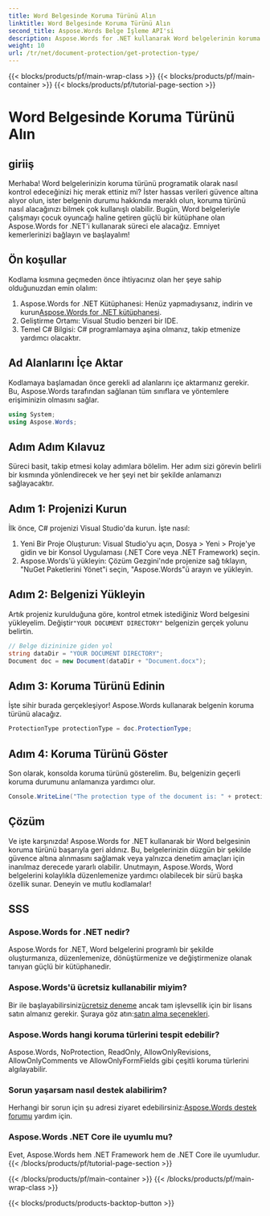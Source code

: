 ```yaml
---
title: Word Belgesinde Koruma Türünü Alın
linktitle: Word Belgesinde Koruma Türünü Alın
second_title: Aspose.Words Belge İşleme API'si
description: Aspose.Words for .NET kullanarak Word belgelerinin koruma türünün nasıl kontrol edileceğini öğrenin. Adım adım kılavuz, kod örnekleri ve SSS dahildir.
weight: 10
url: /tr/net/document-protection/get-protection-type/
---
```


{{< blocks/products/pf/main-wrap-class >}}
{{< blocks/products/pf/main-container >}}
{{< blocks/products/pf/tutorial-page-section >}}

# Word Belgesinde Koruma Türünü Alın

## giriiş

Merhaba! Word belgelerinizin koruma türünü programatik olarak nasıl kontrol edeceğinizi hiç merak ettiniz mi? İster hassas verileri güvence altına alıyor olun, ister belgenin durumu hakkında meraklı olun, koruma türünü nasıl alacağınızı bilmek çok kullanışlı olabilir. Bugün, Word belgeleriyle çalışmayı çocuk oyuncağı haline getiren güçlü bir kütüphane olan Aspose.Words for .NET'i kullanarak süreci ele alacağız. Emniyet kemerlerinizi bağlayın ve başlayalım!

## Ön koşullar

Kodlama kısmına geçmeden önce ihtiyacınız olan her şeye sahip olduğunuzdan emin olalım:

1. Aspose.Words for .NET Kütüphanesi: Henüz yapmadıysanız, indirin ve kurun[Aspose.Words for .NET kütüphanesi](https://releases.aspose.com/words/net/).
2. Geliştirme Ortamı: Visual Studio benzeri bir IDE.
3. Temel C# Bilgisi: C# programlamaya aşina olmanız, takip etmenize yardımcı olacaktır.

## Ad Alanlarını İçe Aktar

Kodlamaya başlamadan önce gerekli ad alanlarını içe aktarmanız gerekir. Bu, Aspose.Words tarafından sağlanan tüm sınıflara ve yöntemlere erişiminizin olmasını sağlar.

```csharp
using System;
using Aspose.Words;
```

## Adım Adım Kılavuz

Süreci basit, takip etmesi kolay adımlara bölelim. Her adım sizi görevin belirli bir kısmında yönlendirecek ve her şeyi net bir şekilde anlamanızı sağlayacaktır.

## Adım 1: Projenizi Kurun

İlk önce, C# projenizi Visual Studio'da kurun. İşte nasıl:

1. Yeni Bir Proje Oluşturun: Visual Studio'yu açın, Dosya > Yeni > Proje'ye gidin ve bir Konsol Uygulaması (.NET Core veya .NET Framework) seçin.
2. Aspose.Words'ü yükleyin: Çözüm Gezgini'nde projenize sağ tıklayın, "NuGet Paketlerini Yönet"i seçin, "Aspose.Words"ü arayın ve yükleyin.

## Adım 2: Belgenizi Yükleyin

Artık projeniz kurulduğuna göre, kontrol etmek istediğiniz Word belgesini yükleyelim. Değiştir`"YOUR DOCUMENT DIRECTORY"` belgenizin gerçek yolunu belirtin.

```csharp
// Belge dizininize giden yol
string dataDir = "YOUR DOCUMENT DIRECTORY";
Document doc = new Document(dataDir + "Document.docx");
```

## Adım 3: Koruma Türünü Edinin

İşte sihir burada gerçekleşiyor! Aspose.Words kullanarak belgenin koruma türünü alacağız.

```csharp
ProtectionType protectionType = doc.ProtectionType;
```

## Adım 4: Koruma Türünü Göster

Son olarak, konsolda koruma türünü gösterelim. Bu, belgenizin geçerli koruma durumunu anlamanıza yardımcı olur.

```csharp
Console.WriteLine("The protection type of the document is: " + protectionType);
```

## Çözüm

Ve işte karşınızda! Aspose.Words for .NET kullanarak bir Word belgesinin koruma türünü başarıyla geri aldınız. Bu, belgelerinizin düzgün bir şekilde güvence altına alınmasını sağlamak veya yalnızca denetim amaçları için inanılmaz derecede yararlı olabilir. Unutmayın, Aspose.Words, Word belgelerini kolaylıkla düzenlemenize yardımcı olabilecek bir sürü başka özellik sunar. Deneyin ve mutlu kodlamalar!

## SSS

### Aspose.Words for .NET nedir?
Aspose.Words for .NET, Word belgelerini programlı bir şekilde oluşturmanıza, düzenlemenize, dönüştürmenize ve değiştirmenize olanak tanıyan güçlü bir kütüphanedir.

### Aspose.Words'ü ücretsiz kullanabilir miyim?
 Bir ile başlayabilirsiniz[ücretsiz deneme](https://releases.aspose.com/) ancak tam işlevsellik için bir lisans satın almanız gerekir. Şuraya göz atın:[satın alma seçenekleri](https://purchase.aspose.com/buy).

### Aspose.Words hangi koruma türlerini tespit edebilir?
Aspose.Words, NoProtection, ReadOnly, AllowOnlyRevisions, AllowOnlyComments ve AllowOnlyFormFields gibi çeşitli koruma türlerini algılayabilir.

### Sorun yaşarsam nasıl destek alabilirim?
 Herhangi bir sorun için şu adresi ziyaret edebilirsiniz:[Aspose.Words destek forumu](https://forum.aspose.com/c/words/8) yardım için.

### Aspose.Words .NET Core ile uyumlu mu?
Evet, Aspose.Words hem .NET Framework hem de .NET Core ile uyumludur.
{{< /blocks/products/pf/tutorial-page-section >}}

{{< /blocks/products/pf/main-container >}}
{{< /blocks/products/pf/main-wrap-class >}}

{{< blocks/products/products-backtop-button >}}
